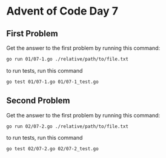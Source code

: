 # Advent of Code Day 7

## First Problem

Get the answer to the first problem by running this command:

```bash
go run 01/07-1.go ./relative/path/to/file.txt
```

to run tests, run this command

```bash
go test 01/07-1.go 01/07-1_test.go
```

## Second Problem

Get the answer to the first problem by running this command:

```bash
go run 02/07-2.go ./relative/path/to/file.txt
```

to run tests, run this command

```bash
go test 02/07-2.go 02/07-2_test.go
```
